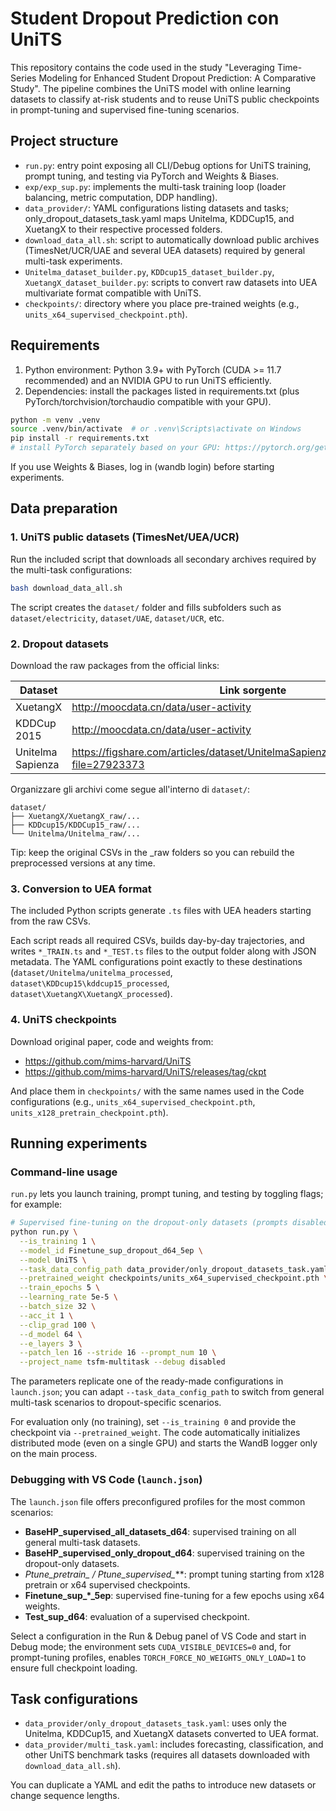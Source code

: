 # Student Dropout Prediction con UniTS

This repository contains the code used in the study "Leveraging Time-Series Modeling for Enhanced Student Dropout Prediction: A Comparative Study". The pipeline combines the UniTS model with online learning datasets to classify at-risk students and to reuse UniTS public checkpoints in prompt-tuning and supervised fine-tuning scenarios.

## Project structure

- `run.py`: entry point exposing all CLI/Debug options for UniTS training, prompt tuning, and testing via PyTorch and Weights & Biases.
- `exp/exp_sup.py`: implements the multi-task training loop (loader balancing, metric computation, DDP handling).
- `data_provider/`: YAML configurations listing datasets and tasks; only_dropout_datasets_task.yaml maps Unitelma, KDDCup15, and XuetangX to their respective processed folders.
- `download_data_all.sh`: script to automatically download public archives (TimesNet/UCR/UAE and several UEA datasets) required by general multi-task experiments.
- `Unitelma_dataset_builder.py`, `KDDcup15_dataset_builder.py`, `XuetangX_dataset_builder.py`: scripts to convert raw datasets into UEA multivariate format compatible with UniTS.
- `checkpoints/`: directory where you place pre-trained weights (e.g., `units_x64_supervised_checkpoint.pth`).

## Requirements

1. Python environment: Python 3.9+ with PyTorch (CUDA >= 11.7 recommended) and an NVIDIA GPU to run UniTS efficiently.
2. Dependencies: install the packages listed in requirements.txt (plus PyTorch/torchvision/torchaudio compatible with your GPU).

```bash
python -m venv .venv
source .venv/bin/activate  # or .venv\Scripts\activate on Windows
pip install -r requirements.txt
# install PyTorch separately based on your GPU: https://pytorch.org/get-started/locally/
```

If you use Weights & Biases, log in (wandb login) before starting experiments.

## Data preparation

### 1. UniTS public datasets (TimesNet/UEA/UCR)

Run the included script that downloads all secondary archives required by the multi-task configurations:

```bash
bash download_data_all.sh
```

The script creates the `dataset/` folder and fills subfolders such as `dataset/electricity`, `dataset/UAE`, `dataset/UCR`, etc.

### 2. Dropout datasets

Download the raw packages from the official links:

| Dataset | Link sorgente |
| ------- | ------------- |
| XuetangX | http://moocdata.cn/data/user-activity |
| KDDCup 2015 | http://moocdata.cn/data/user-activity |
| Unitelma Sapienza | https://figshare.com/articles/dataset/UnitelmaSapienza_1_0_zip/14554137?file=27923373 |

Organizzare gli archivi come segue all'interno di `dataset/`:

```
dataset/
├── XuetangX/XuetangX_raw/...
├── KDDcup15/KDDCup15_raw/...
└── Unitelma/Unitelma_raw/...
```

Tip: keep the original CSVs in the _raw folders so you can rebuild the preprocessed versions at any time.

### 3. Conversion to UEA format

The included Python scripts generate `.ts` files with UEA headers starting from the raw CSVs. 

Each script reads all required CSVs, builds day-by-day trajectories, and writes `*_TRAIN.ts` and `*_TEST.ts` files to the output folder along with JSON metadata.
The YAML configurations point exactly to these destinations (`dataset/Unitelma/unitelma_processed`, `dataset\KDDcup15\kddcup15_processed`, `dataset\XuetangX\XuetangX_processed`).

### 4. UniTS checkpoints

Download original paper, code and weights from:
- https://github.com/mims-harvard/UniTS
- https://github.com/mims-harvard/UniTS/releases/tag/ckpt

And place them in `checkpoints/` with the same names used in the Code configurations (e.g., `units_x64_supervised_checkpoint.pth`, `units_x128_pretrain_checkpoint.pth`).

## Running experiments

### Command-line usage

`run.py` lets you launch training, prompt tuning, and testing by toggling flags; for example:

```bash
# Supervised fine-tuning on the dropout-only datasets (prompts disabled)
python run.py \
  --is_training 1 \
  --model_id Finetune_sup_dropout_d64_5ep \
  --model UniTS \
  --task_data_config_path data_provider/only_dropout_datasets_task.yaml \
  --pretrained_weight checkpoints/units_x64_supervised_checkpoint.pth \
  --train_epochs 5 \
  --learning_rate 5e-5 \
  --batch_size 32 \
  --acc_it 1 \
  --clip_grad 100 \
  --d_model 64 \
  --e_layers 3 \
  --patch_len 16 --stride 16 --prompt_num 10 \
  --project_name tsfm-multitask --debug disabled
```

The parameters replicate one of the ready-made configurations in `launch.json`; you can adapt `--task_data_config_path` to switch from general multi-task scenarios to dropout-specific scenarios.

For evaluation only (no training), set `--is_training 0` and provide the checkpoint via `--pretrained_weight`. The code automatically initializes distributed mode (even on a single GPU) and starts the WandB logger only on the main process.

### Debugging with VS Code (`launch.json`)

The `launch.json` file offers preconfigured profiles for the most common scenarios:

- **BaseHP_supervised_all_datasets_d64**: supervised training on all general multi-task datasets.
- **BaseHP_supervised_only_dropout_d64**: supervised training on the dropout-only datasets.
- **Ptune_pretrain_* / Ptune_supervised_***: prompt tuning starting from x128 pretrain or x64 supervised checkpoints.
- **Finetune_sup_*_5ep**: supervised fine-tuning for a few epochs using x64 weights.
- **Test_sup_d64**: evaluation of a supervised checkpoint.

Select a configuration in the Run & Debug panel of VS Code and start in Debug mode; the environment sets `CUDA_VISIBLE_DEVICES=0` and, for prompt-tuning profiles, enables `TORCH_FORCE_NO_WEIGHTS_ONLY_LOAD=1` to ensure full checkpoint loading.

## Task configurations

- `data_provider/only_dropout_datasets_task.yaml`: uses only the Unitelma, KDDCup15, and XuetangX datasets converted to UEA format.
- `data_provider/multi_task.yaml`: includes forecasting, classification, and other UniTS benchmark tasks (requires all datasets downloaded with `download_data_all.sh`).

You can duplicate a YAML and edit the paths to introduce new datasets or change sequence lengths.
